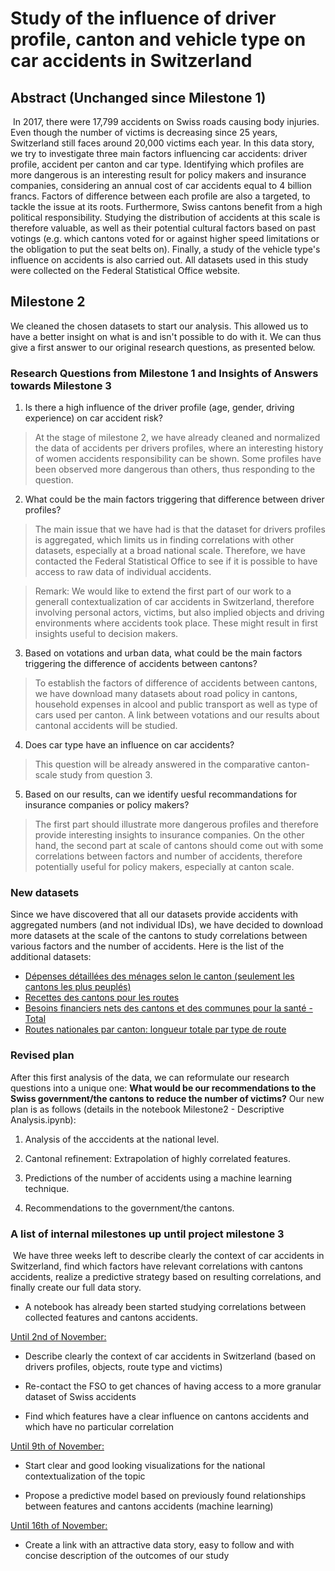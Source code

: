 # Study of the influence of driver profile, canton and vehicle type on car accidents in Switzerland

## Abstract (Unchanged since Milestone 1)

​	In 2017, there were 17,799 accidents on Swiss roads causing body injuries. Even though the number of victims is decreasing since 25 years, Switzerland still faces around 20,000 victims each year. In this data story, we try to investigate three main factors influencing car accidents: driver profile, accident per canton and car type. Identifying which profiles are more dangerous is an interesting result for policy makers and insurance companies, considering an annual cost of car accidents equal to 4 billion francs. Factors of difference between each profile are also a targeted, to tackle the issue at its roots. Furthermore, Swiss cantons benefit from a high political responsibility. Studying the distribution of accidents at this scale is therefore valuable, as well as their potential cultural factors based on past votings (e.g. which cantons voted for or against higher speed limitations or the obligation to put the seat belts on). Finally, a study of the vehicle type's influence on accidents is also carried out. All datasets used in this study were collected on the Federal Statistical Office website.

## Milestone 2

We cleaned the chosen datasets to start our analysis. This allowed us to have a better insight on what is and isn't possible to do with it. We can thus give a first answer to our original research questions, as presented below.

### Research Questions from Milestone 1 and Insights of Answers towards Milestone 3

1) Is there a high influence of the driver profile (age, gender, driving experience) on car accident risk?

> At the stage of milestone 2, we have already cleaned and normalized the data of accidents per drivers profiles, where an interesting history of women accidents responsibility can be shown. Some profiles have been observed more dangerous than others, thus responding to the question. 

2) What could be the main factors triggering that difference between driver profiles?

> The main issue that we have had is that the dataset for drivers profiles is aggregated, which limits us in finding correlations with other datasets, especially at a broad national scale. Therefore, we have contacted the Federal Statistical Office to see if it is possible to have access to raw data of individual accidents. 

> Remark: We would like to extend the first part of our work to a generall contextualization of car accidents in Switzerland, therefore involving personal actors, victims, but also implied objects and driving environments where accidents took place. These might result in first insights useful to decision makers. 

3) Based on votations and urban data, what could be the main factors triggering the difference of accidents between cantons?

> To establish the factors of difference of accidents between cantons, we have download many datasets about road policy in cantons, household expenses in alcool and public transport as well as type of cars used per canton. A link between votations and our results about cantonal accidents will be studied.

4) Does car type have an influence on car accidents? 

> This question will be already answered in the comparative canton-scale study from question 3.

5) Based on our results, can we identify uesful recommandations for insurance companies or policy makers?

> The first part should illustrate more dangerous profiles and therefore provide interesting insights to insurance companies. On the other hand, the second part at scale of cantons should come out with some correlations between factors and number of accidents, therefore potentially useful for policy makers, especially at canton scale.


### New datasets

Since we have discovered that all our datasets provide accidents with aggregated numbers (and not individual IDs), we have decided to download more datasets at the scale of the cantons to study correlations between various factors and the number of accidents. Here is the list of the additional datasets:  

- [Dépenses détaillées des ménages selon le canton (seulement les cantons les plus peuplés)](https://www.bfs.admin.ch/bfs/en/home.assetdetail.1400701.html) 
- [Recettes des cantons pour les routes](https://www.bfs.admin.ch/bfs/en/home.assetdetail.5286939.html )
- [Besoins financiers nets des cantons et des communes pour la santé - Total](https://www.bfs.admin.ch/bfs/de/home/statistiken/kataloge-datenbanken/medienmitteilungen.assetdetail.6386476.html)
- [Routes nationales par canton: longueur totale par type de route](https://www.bfs.admin.ch/bfs/fr/home/statistiques/catalogues-banques-donnees/tableaux.assetdetail.3644575.html)

### Revised plan

After this first analysis of the data, we can reformulate our research questions into a unique one:
**What would be our recommendations to the Swiss government/the cantons to reduce the number of victims?**
Our new plan is as follows (details in the notebook Milestone2 - Descriptive Analysis.ipynb):

1) Analysis of the acccidents at the national level.

2) Cantonal refinement: Extrapolation of highly correlated features.

3) Predictions of the number of accidents using a machine learning technique.

4) Recommendations to the government/the cantons.

### A list of internal milestones up until project milestone 3

​	We have three weeks left to describe clearly the context of car accidents in Switzerland, find which factors have relevant correlations with cantons accidents, realize a predictive strategy based on resulting correlations, and finally create our full data story. 

- A notebook has already been started studying correlations between collected features and cantons accidents. 

<u>Until 2nd of November:</u>
- Describe clearly the context of car accidents in Switzerland (based on drivers profiles, objects, route type and victims) 

- Re-contact the FSO to get chances of having access to a more granular dataset of Swiss accidents

- Find which features have a clear influence on cantons accidents and which have no particular correlation 


<u>Until 9th of November:</u> 
- Start clear and good looking visualizations for the national contextualization of the topic

- Propose a predictive model based on previously found relationships between features and cantons accidents (machine learning)


<u>Until 16th of November:</u> 

- Create a link with an attractive data story, easy to follow and with concise description of the outcomes of our study
